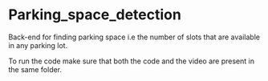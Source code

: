 # Parking_space_detection
Back-end for finding parking space i.e the number of slots that are available in any parking lot. 

To run the code make sure that both the code and the video are present in the same folder.
